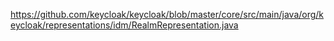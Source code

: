 https://github.com/keycloak/keycloak/blob/master/core/src/main/java/org/keycloak/representations/idm/RealmRepresentation.java
